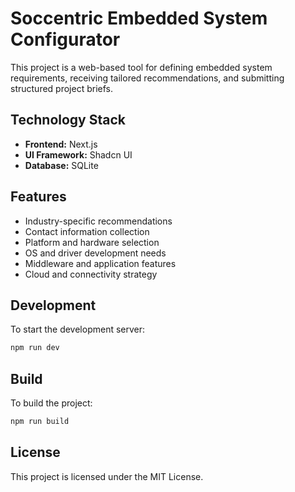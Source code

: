 # Soccentric Embedded System Configurator

This project is a web-based tool for defining embedded system requirements, receiving tailored recommendations, and submitting structured project briefs.

## Technology Stack
- **Frontend:** Next.js
- **UI Framework:** Shadcn UI
- **Database:** SQLite

## Features
- Industry-specific recommendations
- Contact information collection
- Platform and hardware selection
- OS and driver development needs
- Middleware and application features
- Cloud and connectivity strategy

## Development
To start the development server:
```bash
npm run dev
```

## Build
To build the project:
```bash
npm run build
```

## License
This project is licensed under the MIT License.
